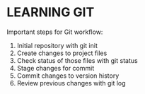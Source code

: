 # LEARNING GIT #

Important steps for Git workflow:

1. Initial repository with git init
2. Create changes to project files
3. Check status of those files with git status
4. Stage changes for commit
5. Commit changes to version history
6. Review previous changes with git log
